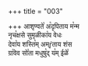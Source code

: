 +++
title = "003"

+++
आशृण्वते꣡ अ꣡दृपिताय म꣡न्म  
नृच꣡क्षसे सुमृळीका꣡य वेधः  
देवा꣡य शस्ति꣡म् अम्ŕ̥ताय शंस  
ग्रा꣡वेव सो꣡ता मधुषु꣡द् य꣡म् ईळे꣡  
